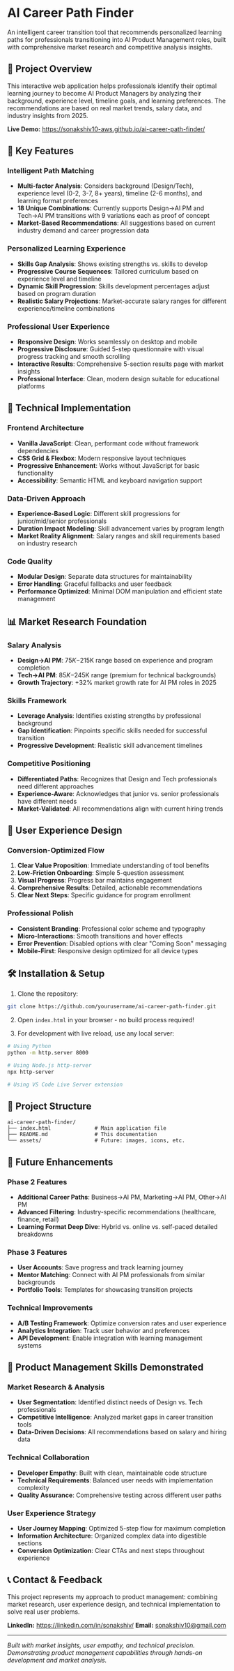 # AI Career Path Finder

An intelligent career transition tool that recommends personalized learning paths for professionals transitioning into AI Product Management roles, built with comprehensive market research and competitive analysis insights.

## 🎯 Project Overview

This interactive web application helps professionals identify their optimal learning journey to become AI Product Managers by analyzing their background, experience level, timeline goals, and learning preferences. The recommendations are based on real market trends, salary data, and industry insights from 2025.

**Live Demo:** https://sonakshiv10-aws.github.io/ai-career-path-finder/

## 🚀 Key Features

### Intelligent Path Matching
- **Multi-factor Analysis**: Considers background (Design/Tech), experience level (0-2, 3-7, 8+ years), timeline (2-6 months), and learning format preferences
- **18 Unique Combinations**: Currently supports Design→AI PM and Tech→AI PM transitions with 9 variations each as proof of concept
- **Market-Based Recommendations**: All suggestions based on current industry demand and career progression data

### Personalized Learning Experience
- **Skills Gap Analysis**: Shows existing strengths vs. skills to develop
- **Progressive Course Sequences**: Tailored curriculum based on experience level and timeline
- **Dynamic Skill Progression**: Skills development percentages adjust based on program duration
- **Realistic Salary Projections**: Market-accurate salary ranges for different experience/timeline combinations

### Professional User Experience
- **Responsive Design**: Works seamlessly on desktop and mobile
- **Progressive Disclosure**: Guided 5-step questionnaire with visual progress tracking and smooth scrolling
- **Interactive Results**: Comprehensive 5-section results page with market insights
- **Professional Interface**: Clean, modern design suitable for educational platforms

## 🧠 Technical Implementation

### Frontend Architecture
- **Vanilla JavaScript**: Clean, performant code without framework dependencies
- **CSS Grid & Flexbox**: Modern responsive layout techniques
- **Progressive Enhancement**: Works without JavaScript for basic functionality
- **Accessibility**: Semantic HTML and keyboard navigation support

### Data-Driven Approach
- **Experience-Based Logic**: Different skill progressions for junior/mid/senior professionals
- **Duration Impact Modeling**: Skill advancement varies by program length
- **Market Reality Alignment**: Salary ranges and skill requirements based on industry research

### Code Quality
- **Modular Design**: Separate data structures for maintainability
- **Error Handling**: Graceful fallbacks and user feedback
- **Performance Optimized**: Minimal DOM manipulation and efficient state management

## 📊 Market Research Foundation

### Salary Analysis
- **Design→AI PM**: $75K-$215K range based on experience and program completion
- **Tech→AI PM**: $85K-$245K range (premium for technical backgrounds)
- **Growth Trajectory**: +32% market growth rate for AI PM roles in 2025

### Skills Framework
- **Leverage Analysis**: Identifies existing strengths by professional background
- **Gap Identification**: Pinpoints specific skills needed for successful transition
- **Progressive Development**: Realistic skill advancement timelines

### Competitive Positioning
- **Differentiated Paths**: Recognizes that Design and Tech professionals need different approaches
- **Experience-Aware**: Acknowledges that junior vs. senior professionals have different needs
- **Market-Validated**: All recommendations align with current hiring trends

## 🎨 User Experience Design

### Conversion-Optimized Flow
1. **Clear Value Proposition**: Immediate understanding of tool benefits
2. **Low-Friction Onboarding**: Simple 5-question assessment
3. **Visual Progress**: Progress bar maintains engagement
4. **Comprehensive Results**: Detailed, actionable recommendations
5. **Clear Next Steps**: Specific guidance for program enrollment

### Professional Polish
- **Consistent Branding**: Professional color scheme and typography
- **Micro-Interactions**: Smooth transitions and hover effects
- **Error Prevention**: Disabled options with clear "Coming Soon" messaging
- **Mobile-First**: Responsive design optimized for all device types

## 🛠 Installation & Setup

1. Clone the repository:
```bash
git clone https://github.com/yourusername/ai-career-path-finder.git
```

2. Open `index.html` in your browser - no build process required!

3. For development with live reload, use any local server:
```bash
# Using Python
python -m http.server 8000

# Using Node.js http-server
npx http-server

# Using VS Code Live Server extension
```

## 📁 Project Structure

```
ai-career-path-finder/
├── index.html              # Main application file
├── README.md               # This documentation
└── assets/                 # Future: images, icons, etc.
```

## 🔮 Future Enhancements

### Phase 2 Features
- **Additional Career Paths**: Business→AI PM, Marketing→AI PM, Other→AI PM
- **Advanced Filtering**: Industry-specific recommendations (healthcare, finance, retail)
- **Learning Format Deep Dive**: Hybrid vs. online vs. self-paced detailed breakdowns

### Phase 3 Features
- **User Accounts**: Save progress and track learning journey
- **Mentor Matching**: Connect with AI PM professionals from similar backgrounds
- **Portfolio Tools**: Templates for showcasing transition projects

### Technical Improvements
- **A/B Testing Framework**: Optimize conversion rates and user experience
- **Analytics Integration**: Track user behavior and preferences
- **API Development**: Enable integration with learning management systems

## 🎯 Product Management Skills Demonstrated

### Market Research & Analysis
- **User Segmentation**: Identified distinct needs of Design vs. Tech professionals
- **Competitive Intelligence**: Analyzed market gaps in career transition tools
- **Data-Driven Decisions**: All recommendations based on salary and hiring data

### Technical Collaboration
- **Developer Empathy**: Built with clean, maintainable code structure
- **Technical Requirements**: Balanced user needs with implementation complexity
- **Quality Assurance**: Comprehensive testing across different user paths

### User Experience Strategy
- **User Journey Mapping**: Optimized 5-step flow for maximum completion
- **Information Architecture**: Organized complex data into digestible sections
- **Conversion Optimization**: Clear CTAs and next steps throughout experience

## 📞 Contact & Feedback

This project represents my approach to product management: combining market research, user experience design, and technical implementation to solve real user problems.

**LinkedIn:** https://linkedin.com/in/sonakshiv/
**Email:** sonakshiv10@gmail.com

---

*Built with market insights, user empathy, and technical precision. Demonstrating product management capabilities through hands-on development and market analysis.*
